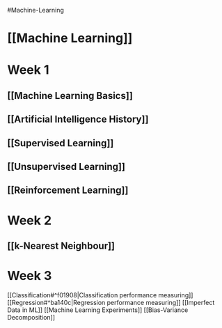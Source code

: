 #Machine-Learning 

# [[Machine Learning]]

# Week 1
## [[Machine Learning Basics]]
## [[Artificial Intelligence History]]
## [[Supervised Learning]]
## [[Unsupervised Learning]]
## [[Reinforcement Learning]]

# Week 2
## [[k-Nearest Neighbour]]

# Week 3
[[Classification#^f01908|Classification performance measuring]]
[[Regression#^ba140c|Regression performance measuring]]
[[Imperfect Data in ML]]
[[Machine Learning Experiments]]
[[Bias-Variance Decomposition]]